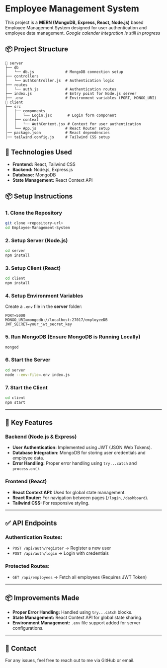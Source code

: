 # Employee Management System

This project is a **MERN (MongoDB, Express, React, Node.js)** based Employee Management System designed for user authentication and employee data management.
*Google calender integration is still in progress*

## 📦 Project Structure

```plaintext
📂 server
├── db
│   └── db.js              # MongoDB connection setup
├── controllers
│   └── authController.js  # Authentication logic
├── routes
│   └── auth.js            # Authentication routes
├── index.js               # Entry point for Node.js server
├── .env                   # Environment variables (PORT, MONGO_URI)
📂 client
├── src
│   ├── components
│   │   └── Login.jsx       # Login form component
│   ├── context
│   │   └── AuthContext.jsx # Context for user authentication
│   └── App.js             # React Router setup
│── package.json           # React dependencies
│── tailwind.config.js     # Tailwind CSS setup
```

## 🚀 Technologies Used

- **Frontend:** React, Tailwind CSS
- **Backend:** Node.js, Express.js
- **Database:** MongoDB
- **State Management:** React Context API

## 📦 Setup Instructions

### 1. Clone the Repository
```bash
git clone <repository-url>
cd Employee-Management-System
```

### 2. Setup Server (Node.js)
```bash
cd server
npm install
```

### 3. Setup Client (React)
```bash
cd client
npm install
```

### 4. Setup Environment Variables
Create a `.env` file in the **server** folder:
```plaintext
PORT=5000
MONGO_URI=mongodb://localhost:27017/employeeDB
JWT_SECRET=your_jwt_secret_key
```

### 5. Run MongoDB (Ensure MongoDB is Running Locally)
```bash
mongod
```

### 6. Start the Server
```bash
cd server
node --env-file=.env index.js
```

### 7. Start the Client
```bash
cd client
npm start
```

---

## 📌 Key Features

### **Backend (Node.js & Express)**
- **User Authentication:** Implemented using JWT (JSON Web Tokens).
- **Database Integration:** MongoDB for storing user credentials and employee data.
- **Error Handling:** Proper error handling using `try...catch` and `process.on()`.

### **Frontend (React)**
- **React Context API:** Used for global state management.
- **React Router:** For navigation between pages (`/login`, `/dashboard`).
- **Tailwind CSS:** For responsive styling.

---

## ✅ API Endpoints

### **Authentication Routes:**
- `POST /api/auth/register` → Register a new user
- `POST /api/auth/login` → Login with credentials

### **Protected Routes:**
- `GET /api/employees` → Fetch all employees (Requires JWT Token)

---

## 📦 Improvements Made
- **Proper Error Handling:** Handled using `try...catch` blocks.
- **State Management:** React Context API for global state sharing.
- **Environment Management:** `.env` file support added for server configurations.

---

## 📧 Contact
For any issues, feel free to reach out to me via GitHub or email.

